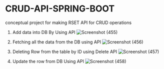 # CRUD-API-SPRING-BOOT
conceptual project for making RSET API for CRUD operations  
1. Add data into DB By Using API
![Screenshot (455)](https://user-images.githubusercontent.com/72995943/220587486-d735c275-d6f0-4c77-8bf8-22139d52884d.png)

2. Fetching all the data from the DB using API
![Screenshot (456)](https://user-images.githubusercontent.com/72995943/220587797-0c69ef59-fd91-4b6b-9791-33cc35ea46f7.png)

3. Deleting Row from the table by ID using Delete API
![Screenshot (457)](https://user-images.githubusercontent.com/72995943/220588005-87036972-b7e8-4dcf-8ab2-303501b463ce.png)

4. Update the row from DB Using API
![Screenshot (458)](https://user-images.githubusercontent.com/72995943/220588225-56e3fdc9-4820-4631-bc0e-32625a0d5dda.png)



